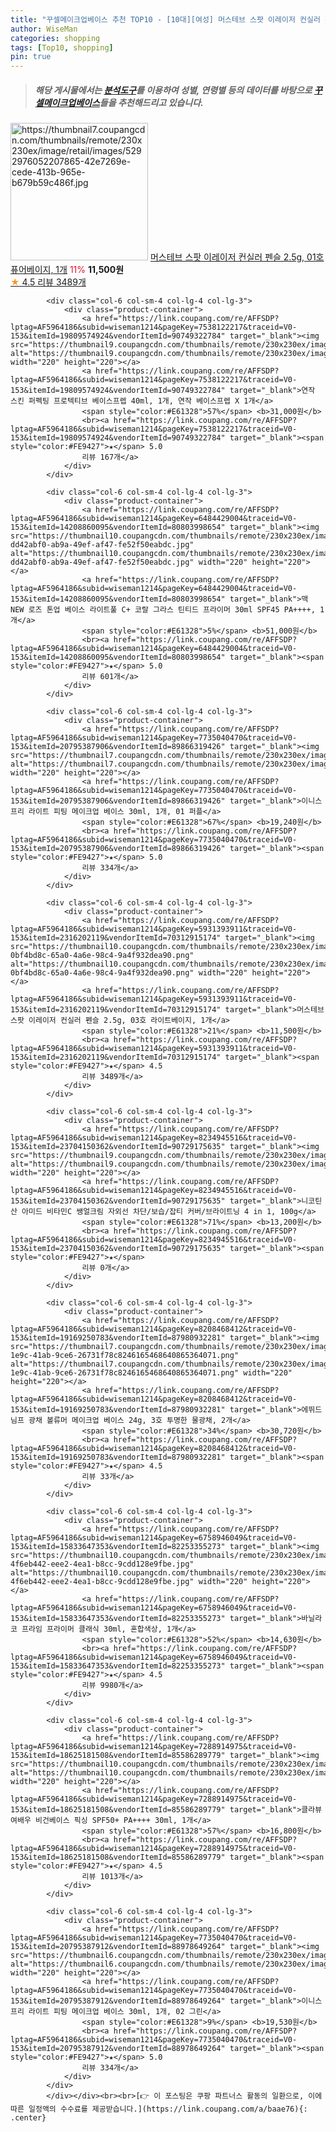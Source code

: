 ```yaml
---
title: "꾸셀메이크업베이스 추천 TOP10 - [10대][여성] 머스테브 스팟 이레이저 컨실러 펜슬 2.5g, 01호 퓨어베이지, 1개"
author: WiseMan
categories: shopping
tags: [Top10, shopping]
pin: true
---
```


> ##### 해당 게시물에서는 [**분석도구**](https://itemscout.io/)를 이용하여 **성별**, **연령별** 등의 데이터를 바탕으로 [**꾸셀메이크업베이스**](https://link.coupang.com/a/baae76)들을 추천해드리고 있습니다.
<div class="container"><div class="row">
            <div class="col-6 col-sm-4 col-lg-4 col-lg-3">
                <div class="product-container">
                    <a href="https://link.coupang.com/re/AFFSDP?lptag=AF5964186&subid=wiseman1214&pageKey=5931393911&traceid=V0-153&itemId=2316202118&vendorItemId=70312915168" target="_blank"><img src="https://thumbnail7.coupangcdn.com/thumbnails/remote/230x230ex/image/retail/images/5292976052207865-42e7269e-cede-413b-965e-b679b59c486f.jpg" alt="https://thumbnail7.coupangcdn.com/thumbnails/remote/230x230ex/image/retail/images/5292976052207865-42e7269e-cede-413b-965e-b679b59c486f.jpg" width="220" height="220"></a>
                    <a href="https://link.coupang.com/re/AFFSDP?lptag=AF5964186&subid=wiseman1214&pageKey=5931393911&traceid=V0-153&itemId=2316202118&vendorItemId=70312915168" target="_blank">머스테브 스팟 이레이저 컨실러 펜슬 2.5g, 01호 퓨어베이지, 1개</a>
                    <span style="color:#E61328">11%</span> <b>11,500원</b>
                    <br><a href="https://link.coupang.com/re/AFFSDP?lptag=AF5964186&subid=wiseman1214&pageKey=5931393911&traceid=V0-153&itemId=2316202118&vendorItemId=70312915168" target="_blank"><span style="color:#FE9427">★</span> 4.5
                    리뷰 3489개</a>
                </div>
            </div>
            
            <div class="col-6 col-sm-4 col-lg-4 col-lg-3">
                <div class="product-container">
                    <a href="https://link.coupang.com/re/AFFSDP?lptag=AF5964186&subid=wiseman1214&pageKey=7538122217&traceid=V0-153&itemId=19809574924&vendorItemId=90749322784" target="_blank"><img src="https://thumbnail9.coupangcdn.com/thumbnails/remote/230x230ex/image/vendor_inventory/506d/91ffb111ed6592244e2d03c144fecbb62aaca82991f328405ffbbb1ef1a0.jpg" alt="https://thumbnail9.coupangcdn.com/thumbnails/remote/230x230ex/image/vendor_inventory/506d/91ffb111ed6592244e2d03c144fecbb62aaca82991f328405ffbbb1ef1a0.jpg" width="220" height="220"></a>
                    <a href="https://link.coupang.com/re/AFFSDP?lptag=AF5964186&subid=wiseman1214&pageKey=7538122217&traceid=V0-153&itemId=19809574924&vendorItemId=90749322784" target="_blank">연작 스킨 퍼펙팅 프로텍티브 베이스프렙 40ml, 1개, 연작 베이스프렙 X 1개</a>
                    <span style="color:#E61328">57%</span> <b>31,000원</b>
                    <br><a href="https://link.coupang.com/re/AFFSDP?lptag=AF5964186&subid=wiseman1214&pageKey=7538122217&traceid=V0-153&itemId=19809574924&vendorItemId=90749322784" target="_blank"><span style="color:#FE9427">★</span> 5.0
                    리뷰 167개</a>
                </div>
            </div>
            
            <div class="col-6 col-sm-4 col-lg-4 col-lg-3">
                <div class="product-container">
                    <a href="https://link.coupang.com/re/AFFSDP?lptag=AF5964186&subid=wiseman1214&pageKey=6484429004&traceid=V0-153&itemId=14208860095&vendorItemId=80803998654" target="_blank"><img src="https://thumbnail10.coupangcdn.com/thumbnails/remote/230x230ex/image/retail/images/711940645764468-dd42abf0-ab9a-49ef-af47-fe52f50eabdc.jpg" alt="https://thumbnail10.coupangcdn.com/thumbnails/remote/230x230ex/image/retail/images/711940645764468-dd42abf0-ab9a-49ef-af47-fe52f50eabdc.jpg" width="220" height="220"></a>
                    <a href="https://link.coupang.com/re/AFFSDP?lptag=AF5964186&subid=wiseman1214&pageKey=6484429004&traceid=V0-153&itemId=14208860095&vendorItemId=80803998654" target="_blank">맥 NEW 로즈 톤업 베이스 라이트풀 C+ 코랄 그라스 틴티드 프라이머 30ml SPF45 PA++++, 1개</a>
                    <span style="color:#E61328">5%</span> <b>51,000원</b>
                    <br><a href="https://link.coupang.com/re/AFFSDP?lptag=AF5964186&subid=wiseman1214&pageKey=6484429004&traceid=V0-153&itemId=14208860095&vendorItemId=80803998654" target="_blank"><span style="color:#FE9427">★</span> 5.0
                    리뷰 601개</a>
                </div>
            </div>
            
            <div class="col-6 col-sm-4 col-lg-4 col-lg-3">
                <div class="product-container">
                    <a href="https://link.coupang.com/re/AFFSDP?lptag=AF5964186&subid=wiseman1214&pageKey=7735040470&traceid=V0-153&itemId=20795387906&vendorItemId=89866319426" target="_blank"><img src="https://thumbnail7.coupangcdn.com/thumbnails/remote/230x230ex/image/vendor_inventory/90eb/c0dcaf103d0a3ab5962701a0335aa672394ea9d7ccaeeb05841c9a90c249.jpg" alt="https://thumbnail7.coupangcdn.com/thumbnails/remote/230x230ex/image/vendor_inventory/90eb/c0dcaf103d0a3ab5962701a0335aa672394ea9d7ccaeeb05841c9a90c249.jpg" width="220" height="220"></a>
                    <a href="https://link.coupang.com/re/AFFSDP?lptag=AF5964186&subid=wiseman1214&pageKey=7735040470&traceid=V0-153&itemId=20795387906&vendorItemId=89866319426" target="_blank">이니스프리 라이트 피팅 메이크업 베이스 30ml, 1개, 01 퍼플</a>
                    <span style="color:#E61328">67%</span> <b>19,240원</b>
                    <br><a href="https://link.coupang.com/re/AFFSDP?lptag=AF5964186&subid=wiseman1214&pageKey=7735040470&traceid=V0-153&itemId=20795387906&vendorItemId=89866319426" target="_blank"><span style="color:#FE9427">★</span> 5.0
                    리뷰 334개</a>
                </div>
            </div>
            
            <div class="col-6 col-sm-4 col-lg-4 col-lg-3">
                <div class="product-container">
                    <a href="https://link.coupang.com/re/AFFSDP?lptag=AF5964186&subid=wiseman1214&pageKey=5931393911&traceid=V0-153&itemId=2316202119&vendorItemId=70312915174" target="_blank"><img src="https://thumbnail10.coupangcdn.com/thumbnails/remote/230x230ex/image/retail/images/692095785311849-0bf4bd8c-65a0-4a6e-98c4-9a4f932dea90.png" alt="https://thumbnail10.coupangcdn.com/thumbnails/remote/230x230ex/image/retail/images/692095785311849-0bf4bd8c-65a0-4a6e-98c4-9a4f932dea90.png" width="220" height="220"></a>
                    <a href="https://link.coupang.com/re/AFFSDP?lptag=AF5964186&subid=wiseman1214&pageKey=5931393911&traceid=V0-153&itemId=2316202119&vendorItemId=70312915174" target="_blank">머스테브 스팟 이레이저 컨실러 펜슬 2.5g, 03호 라이트베이지, 1개</a>
                    <span style="color:#E61328">21%</span> <b>11,500원</b>
                    <br><a href="https://link.coupang.com/re/AFFSDP?lptag=AF5964186&subid=wiseman1214&pageKey=5931393911&traceid=V0-153&itemId=2316202119&vendorItemId=70312915174" target="_blank"><span style="color:#FE9427">★</span> 4.5
                    리뷰 3489개</a>
                </div>
            </div>
            
            <div class="col-6 col-sm-4 col-lg-4 col-lg-3">
                <div class="product-container">
                    <a href="https://link.coupang.com/re/AFFSDP?lptag=AF5964186&subid=wiseman1214&pageKey=8234945516&traceid=V0-153&itemId=23704150362&vendorItemId=90729175635" target="_blank"><img src="https://thumbnail9.coupangcdn.com/thumbnails/remote/230x230ex/image/vendor_inventory/f437/2959bf48571ae903b405f187a3fd579b4f4a96bfd8cb34adb11c285d01b4.jpg" alt="https://thumbnail9.coupangcdn.com/thumbnails/remote/230x230ex/image/vendor_inventory/f437/2959bf48571ae903b405f187a3fd579b4f4a96bfd8cb34adb11c285d01b4.jpg" width="220" height="220"></a>
                    <a href="https://link.coupang.com/re/AFFSDP?lptag=AF5964186&subid=wiseman1214&pageKey=8234945516&traceid=V0-153&itemId=23704150362&vendorItemId=90729175635" target="_blank">니코틴산 아미드 비타민C 쌩얼크림 자외선 차단/보습/잡티 커버/브라이트닝 4 in 1, 100g</a>
                    <span style="color:#E61328">71%</span> <b>13,200원</b>
                    <br><a href="https://link.coupang.com/re/AFFSDP?lptag=AF5964186&subid=wiseman1214&pageKey=8234945516&traceid=V0-153&itemId=23704150362&vendorItemId=90729175635" target="_blank"><span style="color:#FE9427">★</span> 
                    리뷰 0개</a>
                </div>
            </div>
            
            <div class="col-6 col-sm-4 col-lg-4 col-lg-3">
                <div class="product-container">
                    <a href="https://link.coupang.com/re/AFFSDP?lptag=AF5964186&subid=wiseman1214&pageKey=8208468412&traceid=V0-153&itemId=19169250783&vendorItemId=87980932281" target="_blank"><img src="https://thumbnail7.coupangcdn.com/thumbnails/remote/230x230ex/image/retail/images/8ebf0d0d-1e9c-41ab-9ce6-26731f78c8246165468640865364071.png" alt="https://thumbnail7.coupangcdn.com/thumbnails/remote/230x230ex/image/retail/images/8ebf0d0d-1e9c-41ab-9ce6-26731f78c8246165468640865364071.png" width="220" height="220"></a>
                    <a href="https://link.coupang.com/re/AFFSDP?lptag=AF5964186&subid=wiseman1214&pageKey=8208468412&traceid=V0-153&itemId=19169250783&vendorItemId=87980932281" target="_blank">에뛰드 님프 광채 볼류머 메이크업 베이스 24g, 3호 투명한 물광채, 2개</a>
                    <span style="color:#E61328">34%</span> <b>30,720원</b>
                    <br><a href="https://link.coupang.com/re/AFFSDP?lptag=AF5964186&subid=wiseman1214&pageKey=8208468412&traceid=V0-153&itemId=19169250783&vendorItemId=87980932281" target="_blank"><span style="color:#FE9427">★</span> 4.5
                    리뷰 33개</a>
                </div>
            </div>
            
            <div class="col-6 col-sm-4 col-lg-4 col-lg-3">
                <div class="product-container">
                    <a href="https://link.coupang.com/re/AFFSDP?lptag=AF5964186&subid=wiseman1214&pageKey=6758946049&traceid=V0-153&itemId=15833647353&vendorItemId=82253355273" target="_blank"><img src="https://thumbnail10.coupangcdn.com/thumbnails/remote/230x230ex/image/retail/images/1750515803627575-4f6eb442-eee2-4ea1-b8cc-9cdd128e9fbe.jpg" alt="https://thumbnail10.coupangcdn.com/thumbnails/remote/230x230ex/image/retail/images/1750515803627575-4f6eb442-eee2-4ea1-b8cc-9cdd128e9fbe.jpg" width="220" height="220"></a>
                    <a href="https://link.coupang.com/re/AFFSDP?lptag=AF5964186&subid=wiseman1214&pageKey=6758946049&traceid=V0-153&itemId=15833647353&vendorItemId=82253355273" target="_blank">바닐라코 프라임 프라이머 클래식 30ml, 혼합색상, 1개</a>
                    <span style="color:#E61328">52%</span> <b>14,630원</b>
                    <br><a href="https://link.coupang.com/re/AFFSDP?lptag=AF5964186&subid=wiseman1214&pageKey=6758946049&traceid=V0-153&itemId=15833647353&vendorItemId=82253355273" target="_blank"><span style="color:#FE9427">★</span> 4.5
                    리뷰 9980개</a>
                </div>
            </div>
            
            <div class="col-6 col-sm-4 col-lg-4 col-lg-3">
                <div class="product-container">
                    <a href="https://link.coupang.com/re/AFFSDP?lptag=AF5964186&subid=wiseman1214&pageKey=7288914975&traceid=V0-153&itemId=18625181508&vendorItemId=85586289779" target="_blank"><img src="https://thumbnail10.coupangcdn.com/thumbnails/remote/230x230ex/image/vendor_inventory/6c7a/53f7ccf268f86ff8e49f89f8a30dd2a0e8d7290288f5230ea90065d46354.png" alt="https://thumbnail10.coupangcdn.com/thumbnails/remote/230x230ex/image/vendor_inventory/6c7a/53f7ccf268f86ff8e49f89f8a30dd2a0e8d7290288f5230ea90065d46354.png" width="220" height="220"></a>
                    <a href="https://link.coupang.com/re/AFFSDP?lptag=AF5964186&subid=wiseman1214&pageKey=7288914975&traceid=V0-153&itemId=18625181508&vendorItemId=85586289779" target="_blank">클라뷰 여배우 비건베이스 픽싱 SPF50+ PA++++ 30ml, 1개</a>
                    <span style="color:#E61328">57%</span> <b>16,800원</b>
                    <br><a href="https://link.coupang.com/re/AFFSDP?lptag=AF5964186&subid=wiseman1214&pageKey=7288914975&traceid=V0-153&itemId=18625181508&vendorItemId=85586289779" target="_blank"><span style="color:#FE9427">★</span> 4.5
                    리뷰 1013개</a>
                </div>
            </div>
            
            <div class="col-6 col-sm-4 col-lg-4 col-lg-3">
                <div class="product-container">
                    <a href="https://link.coupang.com/re/AFFSDP?lptag=AF5964186&subid=wiseman1214&pageKey=7735040470&traceid=V0-153&itemId=20795387912&vendorItemId=88978649264" target="_blank"><img src="https://thumbnail6.coupangcdn.com/thumbnails/remote/230x230ex/image/vendor_inventory/a177/001122514f4c0bb66a9b8aab9ad84b1db98bd48fba1d8e6b6e8a81f743a9.jpg" alt="https://thumbnail6.coupangcdn.com/thumbnails/remote/230x230ex/image/vendor_inventory/a177/001122514f4c0bb66a9b8aab9ad84b1db98bd48fba1d8e6b6e8a81f743a9.jpg" width="220" height="220"></a>
                    <a href="https://link.coupang.com/re/AFFSDP?lptag=AF5964186&subid=wiseman1214&pageKey=7735040470&traceid=V0-153&itemId=20795387912&vendorItemId=88978649264" target="_blank">이니스프리 라이트 피팅 메이크업 베이스 30ml, 1개, 02 그린</a>
                    <span style="color:#E61328">9%</span> <b>19,530원</b>
                    <br><a href="https://link.coupang.com/re/AFFSDP?lptag=AF5964186&subid=wiseman1214&pageKey=7735040470&traceid=V0-153&itemId=20795387912&vendorItemId=88978649264" target="_blank"><span style="color:#FE9427">★</span> 5.0
                    리뷰 334개</a>
                </div>
            </div>
            </div></div><br><br>[👉 이 포스팅은 쿠팡 파트너스 활동의 일환으로, 이에 따른 일정액의 수수료를 제공받습니다.](https://link.coupang.com/a/baae76){: .center}